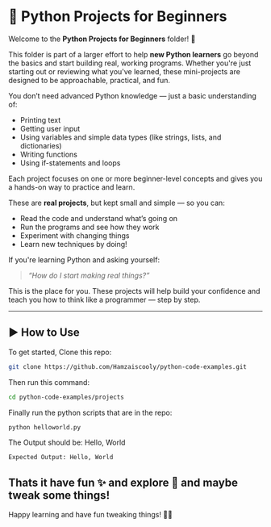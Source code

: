 # 🧪 Python Projects for Beginners

Welcome to the **Python Projects for Beginners** folder! 🎉

This folder is part of a larger effort to help **new Python learners** go beyond the basics and start building real, working programs. Whether you're just starting out or reviewing what you've learned, these mini-projects are designed to be approachable, practical, and fun.

You don’t need advanced Python knowledge — just a basic understanding of:
- Printing text
- Getting user input
- Using variables and simple data types (like strings, lists, and dictionaries)
- Writing functions
- Using if-statements and loops

Each project focuses on one or more beginner-level concepts and gives you a hands-on way to practice and learn.

These are **real projects**, but kept small and simple — so you can:
- Read the code and understand what’s going on
- Run the programs and see how they work
- Experiment with changing things
- Learn new techniques by doing!

If you're learning Python and asking yourself:
> *“How do I start making real things?”*

This is the place for you. These projects will help build your confidence and teach you how to think like a programmer — step by step.

---
## ▶️ How to Use

To get started, Clone this repo:

```bash
git clone https://github.com/Hamzaiscooly/python-code-examples.git
```
Then run this command:
```bash
cd python-code-examples/projects
```
Finally run the python scripts that are in the repo:
```bash
python helloworld.py
```
The Output should be: Hello, World
```bash
Expected Output: Hello, World
```
## Thats it have fun ✨ and explore 🐍 and maybe tweak some things!
Happy learning and have fun tweaking things! 🐍✨
